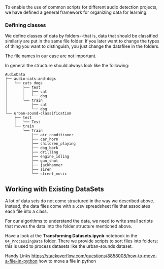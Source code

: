 To enable the use of common scripts for different audio detection projects, we have defined a general framework for organizing data for learning.

### Defining classes

We define classes of data by folders--that is, data that should be classified similarly are put in the same file folder. If you later want to change the types of thing you want to distinguish, you just change the datafilee in the folders.

The file names in our case are not important.

In general the structure should always look like the following:
``` shell
AudioData
├── audio-cats-and-dogs
│   └── cats_dogs
│       ├── test
│       │   ├── cat
│       │   └── dog
│       └── train
│           ├── cat
│           └── dog
└── urban-sound-classification
    ├── test
    │   └── Test
    └── train
        └── Train
            ├── air_conditioner
            ├── car_horn
            ├── children_playing
            ├── dog_bark
            ├── drilling
            ├── engine_idling
            ├── gun_shot
            ├── jackhammer
            ├── siren
            └── street_music
```
            
## Working with Existing DataSets
A lot of data sets do not come structured in the way we described above. Instead, the data files come with a .csv spreadsheet file that associates each file into a class. 

For our algorithms to understand the data, we need to write small scripts that moves the data into the folder structure mentioned above. 

Have a look at the **Transforming Datasets.ipynb** notebook in the `04_ProcessingData` folder. There we provide scripts to sort files into folders; this is used to process datasets like the urban-sounds dataset.

Handy Links
https://stackoverflow.com/questions/8858008/how-to-move-a-file-in-python how to move a file in python
